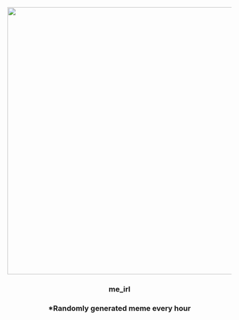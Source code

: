 <p align="center">
        <img src="https://i.redd.it/23mhlkjgz3491.jpg" width="600" height="600">
        </p>
        <h3 align="center">me_irl</h3>
        <h3 align="center">*Randomly generated meme every hour</h3>
    